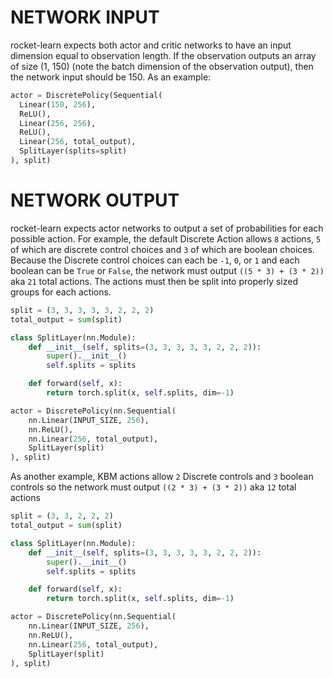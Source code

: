 # NETWORK INPUT

rocket-learn expects both actor and critic networks to have an input dimension equal to observation length.
If the observation outputs an array of size (1, 150) (note the batch dimension of the observation output), then the network input should be 150. As an example:

```python
actor = DiscretePolicy(Sequential(
  Linear(150, 256),
  ReLU(),
  Linear(256, 256),
  ReLU(),
  Linear(256, total_output),
  SplitLayer(splits=split)
), split)
```

# NETWORK OUTPUT

rocket-learn expects actor networks to output a set of probabilities for each possible action. For example, the default Discrete Action allows `8` actions, `5` of which are discrete control choices and `3` of which are boolean choices. Because the Discrete control choices can each be `-1`, `0`, or `1` and each boolean can be `True` or `False`, the network must output `((5 * 3) + (3 * 2))` aka `21` total actions. The actions must then be split into properly sized groups for each actions.

```python
split = (3, 3, 3, 3, 3, 2, 2, 2)
total_output = sum(split)

class SplitLayer(nn.Module):
    def __init__(self, splits=(3, 3, 3, 3, 3, 2, 2, 2)):
        super().__init__()
        self.splits = splits

    def forward(self, x):
        return torch.split(x, self.splits, dim=-1)

actor = DiscretePolicy(nn.Sequential(
    nn.Linear(INPUT_SIZE, 256),
    nn.ReLU(),
    nn.Linear(256, total_output),
    SplitLayer(split)
), split)
```

As another example, KBM actions allow `2` Discrete controls and `3` boolean controls so the network must output `((2 * 3) + (3 * 2))` aka `12` total actions

```python
split = (3, 3, 2, 2, 2)
total_output = sum(split)

class SplitLayer(nn.Module):
    def __init__(self, splits=(3, 3, 3, 3, 3, 2, 2, 2)):
        super().__init__()
        self.splits = splits

    def forward(self, x):
        return torch.split(x, self.splits, dim=-1)

actor = DiscretePolicy(nn.Sequential(
    nn.Linear(INPUT_SIZE, 256),
    nn.ReLU(),
    nn.Linear(256, total_output),
    SplitLayer(split)
), split)
```
